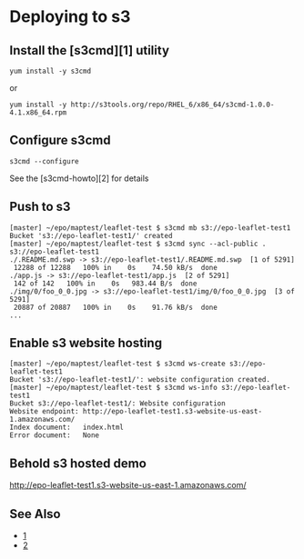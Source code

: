 Deploying to s3
====

Install the [s3cmd][1] utility
---

    yum install -y s3cmd

or

    yum install -y http://s3tools.org/repo/RHEL_6/x86_64/s3cmd-1.0.0-4.1.x86_64.rpm

Configure s3cmd
---

    s3cmd --configure

See the [s3cmd-howto][2] for details

Push to s3
---

```shell
[master] ~/epo/maptest/leaflet-test $ s3cmd mb s3://epo-leaflet-test1
Bucket 's3://epo-leaflet-test1/' created
[master] ~/epo/maptest/leaflet-test $ s3cmd sync --acl-public . s3://epo-leaflet-test1
./.README.md.swp -> s3://epo-leaflet-test1/.README.md.swp  [1 of 5291]
 12288 of 12288   100% in    0s    74.50 kB/s  done
./app.js -> s3://epo-leaflet-test1/app.js  [2 of 5291]
 142 of 142   100% in    0s   983.44 B/s  done
./img/0/foo_0_0.jpg -> s3://epo-leaflet-test1/img/0/foo_0_0.jpg  [3 of 5291]
 20887 of 20887   100% in    0s    91.76 kB/s  done
...
```

Enable s3 website hosting
---

```shell
[master] ~/epo/maptest/leaflet-test $ s3cmd ws-create s3://epo-leaflet-test1
Bucket 's3://epo-leaflet-test1/': website configuration created.
[master] ~/epo/maptest/leaflet-test $ s3cmd ws-info s3://epo-leaflet-test1
Bucket s3://epo-leaflet-test1/: Website configuration
Website endpoint: http://epo-leaflet-test1.s3-website-us-east-1.amazonaws.com/
Index document:   index.html
Error document:   None
```

Behold s3 hosted demo
---

http://epo-leaflet-test1.s3-website-us-east-1.amazonaws.com/

See Also
---

* [1](http://s3tools.org/s3cmd)
* [2](http://s3tools.org/s3cmd-howto)
